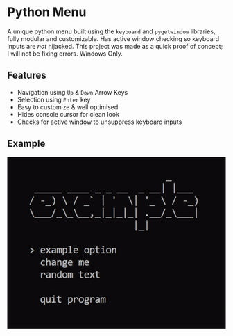 # Python Menu
A unique python menu built using the `keyboard` and `pygetwindow` libraries, fully modular and customizable. Has active window checking so keyboard inputs are *not* hijacked. This project was made as a quick proof of concept; I will not be fixing errors. Windows Only.

## Features
- Navigation using `Up` & `Down` Arrow Keys
- Selection using `Enter` key
- Easy to customize & well optimised
- Hides console cursor for clean look
- Checks for active window to unsuppress keyboard inputs

## Example
![Menu GIF](https://raw.githubusercontent.com/reckedpr/python-menu/refs/heads/main/Images/python-menu.gif)
